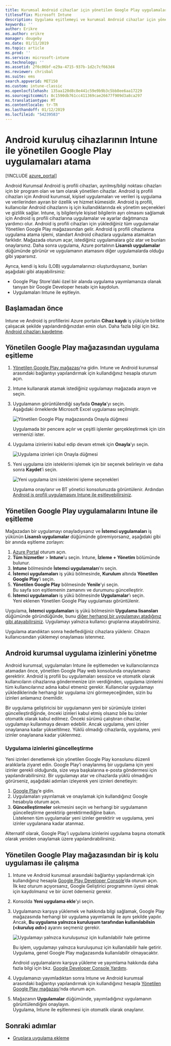 ```yaml
---
title: Kurumsal Android cihazlar için yönetilen Google Play uygulamaları atama
titlesuffix: Microsoft Intune
description: Uygulama eşitlemeyi ve kurumsal Android cihazlar için yönetilen Google Play Mağazası'ndan atamayı öğrenin.
keywords: ''
author: Erikre
ms.author: erikre
manager: dougeby
ms.date: 01/11/2019
ms.topic: article
ms.prod: ''
ms.service: microsoft-intune
ms.technology: ''
ms.assetid: 2f6c06bf-e29a-4715-937b-1d2c7cf663d4
ms.reviewer: chrisbal
ms.suite: ems
search.appverid: MET150
ms.custom: intune-classic
ms.openlocfilehash: 135aa120d8c0e441c59e9b9b3c5bb8ee6aa17229
ms.sourcegitcommit: 8c1590db761cc411369cae26677f909d3a8ca297
ms.translationtype: MT
ms.contentlocale: tr-TR
ms.lasthandoff: 01/12/2019
ms.locfileid: "54239583"
---
```

# <a name="assign-managed-google-play-apps-to-android-enterprise-devices-with-intune"></a>Android kuruluş cihazlarının Intune ile yönetilen Google Play uygulamaları atama

[!INCLUDE [azure_portal](./includes/azure_portal.md)]

Android Kurumsal Android iş profili cihazları, ayrılmış/bilgi noktası cihazları için bir program olan ve tam olarak yönetilen cihazlar. Android iş profili cihazları için Android kurumsal, kişisel uygulamaları ve verileri iş uygulama ve verilerinden ayıran bir özellik ve hizmet kümesidir. Android iş profili, kullanıcılar Android cihazlarını iş için kullandıklarında ek yönetim seçenekleri ve gizlilik sağlar. Intune, iş bilgileriyle kişisel bilgilerin ayrı olmasını sağlamak için Android iş profili cihazlarına uygulamalar ve ayarlar dağıtmanıza yardımcı olur. Android iş profili cihazları için yüklediğiniz tüm uygulamalar Yönetilen Google Play mağazasından gelir. Android iş profili cihazlarına uygulama atama işlemi, standart Android cihazlara uygulama atamaktan farklıdır. Mağazada oturum açar, istediğiniz uygulamalara göz atar ve bunları onaylarsınız. Daha sonra uygulama, Azure portalının **Lisanslı uygulamalar** düğümünde görünür ve uygulamanın atamasını diğer uygulamalarda olduğu gibi yaparsınız.

Ayrıca, kendi iş kolu (LOB) uygulamalarınızı oluşturduysanız, bunları aşağıdaki gibi atayabilirsiniz:
- Google Play Store'daki özel bir alanda uygulama yayımlamanıza olanak tanıyan bir Google Developer hesabı için kaydolun.
- Uygulamaları Intune ile eşitleyin.

## <a name="before-you-start"></a>Başlamadan önce

Intune ve Android iş profillerini Azure portalın **Cihaz kaydı** iş yüküyle birlikte çalışacak şekilde yapılandırdığınızdan emin olun. Daha fazla bilgi için bkz. [Android cihazları kaydetme](android-work-profile-enroll.md).

## <a name="synchronize-an-app-from-the-managed-google-play-store"></a>Yönetilen Google Play mağazasından uygulama eşitleme

1. [Yönetilen Google Play mağazası](https://play.google.com/work)’na gidin. Intune ve Android kurumsal arasındaki bağlantıyı yapılandırmak için kullandığınız hesapla oturum açın.
2. Intune kullanarak atamak istediğiniz uygulamayı mağazada arayın ve seçin.
3. Uygulamanın görüntülendiği sayfada **Onayla**’yı seçin.  
    Aşağıdaki örneklerde Microsoft Excel uygulaması seçilmiştir.

    ![Yönetilen Google Play mağazasında Onayla düğmesi](media/approve.png)
    
   Uygulamada bir pencere açılır ve çeşitli işlemler gerçekleştirmek için izin vermenizi ister. 

4. Uygulama izinlerini kabul edip devam etmek için **Onayla**’yı seçin.

    ![Uygulama izinleri için Onayla düğmesi](media/approve-app-permissions.png)

5. Yeni uygulama izin isteklerini işlemek için bir seçenek belirleyin ve daha sonra **Kaydet**’i seçin.

    ![Yeni uygulama izni isteklerini işleme seçenekleri](media/approve-app-settings.png)

    Uygulama onaylanır ve BT yönetici konsolunuzda görüntülenir. Ardından [Android iş profili uygulamasını Intune ile eşitleyebilirsiniz](apps-add-android-for-work.md#sync-a-managed-google-play-app-with-intune). 

## <a name="sync-a-managed-google-play-app-with-intune"></a>Yönetilen Google Play uygulamalarını Intune ile eşitleme

Mağazadan bir uygulamayı onayladıysanız ve **İstemci uygulamaları** iş yükünün **Lisanslı uygulamalar** düğümünde göremiyorsanız, aşağıdaki gibi bir anında eşitleme zorlayın:

1. [Azure Portal](https://portal.azure.com) oturum açın.
2. **Tüm hizmetler** > **Intune**’u seçin. Intune, **İzleme + Yönetim** bölümünde bulunur.
3. **Intune** bölmesinde **İstemci uygulamaları**’nı seçin.
4. **İstemci uygulamaları** iş yükü bölmesinde, **Kurulum** altında **Yönetilen Google Play**’i seçin.
5. **Yönetilen Google Play** bölmesinde **Yenile**’yi seçin.  
    Bu sayfa son eşitlemenin zamanını ve durumunu güncelleştirir.
6. **İstemci uygulamaları** iş yükü bölmesinde **Uygulamalar**’ı seçin.  
    Yeni eklenen Yönetilen Google Play uygulaması görüntülenir.

Uygulama, **İstemci uygulamaları** iş yükü bölmesinin **Uygulama lisansları** düğümünde göründüğünde, bunu [diğer herhangi bir uygulamayı atadığınız gibi atayabilirsiniz](/intune-azure/manage-apps/deploy-apps). Uygulamayı yalnızca kullanıcı gruplarına atayabilirsiniz.

Uygulama atandıktan sonra hedeflediğiniz cihazlara yüklenir. Cihazın kullanıcısından yüklemeyi onaylaması istenmez.

## <a name="manage-android-enterprise-app-permissions"></a>Android kurumsal uygulama izinlerini yönetme
Android kurumsal, uygulamaları Intune ile eşitlemeden ve kullanıcılarınıza atamadan önce, yönetilen Google Play web konsolunda onaylamanızı gerektirir. Android iş profili bu uygulamaları sessizce ve otomatik olarak kullanıcıların cihazlarına göndermenize izin verdiğinden, uygulama izinlerini tüm kullanıcılarınız adına kabul etmeniz gerekir. Kullanıcılar uygulamayı yüklediklerinde herhangi bir uygulama izni görmeyeceğinden, sizin bu izinleri anlamanız önemlidir.

Bir uygulama geliştiricisi bir uygulamanın yeni bir sürümüyle izinleri güncelleştirdiğinde, önceki izinleri kabul etmiş olsanız bile bu izinler otomatik olarak kabul edilmez. Önceki sürümü çalıştıran cihazlar, uygulamayı kullanmaya devam edebilir. Ancak uygulama, yeni izinler onaylanana kadar yükseltilmez. Yüklü olmadığı cihazlarda, uygulama, yeni izinler onaylanana kadar yüklenmez.

### <a name="update-app-permissions"></a>Uygulama izinlerini güncelleştirme

Yeni izinleri denetlemek için yönetilen Google Play konsolunu düzenli aralıklarla ziyaret edin. Google Play’i onaylanmış bir uygulama için yeni izinler gerekli olduğunda, size veya başkalarına e-posta göndermesi için yapılandırabilirsiniz. Bir uygulamayı atar ve cihazlarda yüklü olmadığını görürseniz, aşağıdaki adımları izleyerek yeni izinleri denetleyin:

1. [Google Play](https://play.google.com/work)’e gidin.
2. Uygulamaları yayınlamak ve onaylamak için kullandığınız Google hesabıyla oturum açın.
3. **Güncelleştirmeler** sekmesini seçin ve herhangi bir uygulamanın güncelleştirme gerektirip gerektirmediğine bakın.  
    Listelenen tüm uygulamalar yeni izinler gerektirir ve uygulama, yeni izinler uygulanana kadar atanmaz.

Alternatif olarak, Google Play’i uygulama izinlerini uygulama başına otomatik olarak yeniden onaylamak üzere yapılandırabilirsiniz. 

## <a name="working-with-a-line-of-business-app-from-the-managed-google-play-store"></a>Yönetilen Google Play mağazasından bir iş kolu uygulaması ile çalışma

1. Intune ve Android kurumsal arasındaki bağlantıyı yapılandırmak için kullandığınız hesapla [Google Play Developer Console](https://play.google.com/apps/publish)’da oturum açın.  
    İlk kez oturum açıyorsanız, Google Geliştirici programının üyesi olmak için kaydolmanız ve bir ücret ödemeniz gerekir.
2. Konsolda **Yeni uygulama ekle**’yi seçin.
3. Uygulamanızı karşıya yüklemek ve hakkında bilgi sağlamak, Google Play mağazasında herhangi bir uygulama yayımlamak ile aynı şekilde yapılır. Ancak, **Bu uygulama yalnızca kuruluşum tarafından kullanılabilsin (<*kuruluş adı*>)** ayarını seçmeniz gerekir.

    ![Uygulamayı yalnızca kuruluşunuz için kullanılabilir hale getirme](media/restrict.png)

    Bu işlem, uygulamayı yalnızca kuruluşunuz için kullanılabilir hale getirir. Uygulama, genel Google Play mağazasında kullanılabilir olmayacaktır.

    Android uygulamalarını karşıya yükleme ve yayımlama hakkında daha fazla bilgi için bkz. [Google Developer Console Yardımı](https://support.google.com/googleplay/android-developer/answer/113469).
4. Uygulamanızı yayımladıktan sonra Intune ve Android kurumsal arasındaki bağlantıyı yapılandırmak için kullandığınız hesapla [Yönetilen Google Play mağazası](https://play.google.com/work)’nda oturum açın.
5. Mağazanın **Uygulamalar** düğümünde, yayımladığınız uygulamanın görüntülendiğini onaylayın.  
    Uygulama, Intune ile eşitlenmesi için otomatik olarak onaylanır.

## <a name="next-steps"></a>Sonraki adımlar

- [Gruplara uygulama ekleme](apps-deploy.md) 

